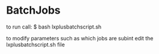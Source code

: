 # BatchJobs
to run call:
$ bash lxplusbatchscript.sh

to modify parameters such as which jobs are subint edit the lxplusbatchscript.sh file